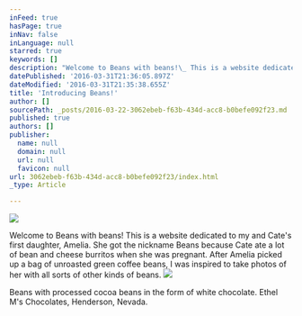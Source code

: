 ```yaml
---
inFeed: true
hasPage: true
inNav: false
inLanguage: null
starred: true
keywords: []
description: "Welcome to Beans with beans!\_ This is a website dedicated to my and Cate's first daughter, Amelia.\_ She got the nickname Beans because Cate ate a lot of bean and cheese burritos when she was pregnant.\_ After Amelia picked up a bag of unroasted green coffee beans, I was inspired to take photos of her with all sorts of other kinds of beans."
datePublished: '2016-03-31T21:36:05.897Z'
dateModified: '2016-03-31T21:35:38.655Z'
title: 'Introducing Beans!'
author: []
sourcePath: _posts/2016-03-22-3062ebeb-f63b-434d-acc8-b0befe092f23.md
published: true
authors: []
publisher:
  name: null
  domain: null
  url: null
  favicon: null
url: 3062ebeb-f63b-434d-acc8-b0befe092f23/index.html
_type: Article

---
```

![](https://s3-us-west-2.amazonaws.com/the-grid-img/p/44596d8372b59c88ee9f072d0c7a7a3014b1ddfb.jpg)

Welcome to Beans with beans!  This is a website dedicated to my and Cate's first daughter, Amelia.  She got the nickname Beans because Cate ate a lot of bean and cheese burritos when she was pregnant.  After Amelia picked up a bag of unroasted green coffee beans, I was inspired to take photos of her with all sorts of other kinds of beans.
![](https://the-grid-user-content.s3-us-west-2.amazonaws.com/85db2adc-3022-42df-b468-dbdc75c3b003.jpg)

Beans with processed cocoa beans in the form of white chocolate.  Ethel M's Chocolates, Henderson, Nevada.